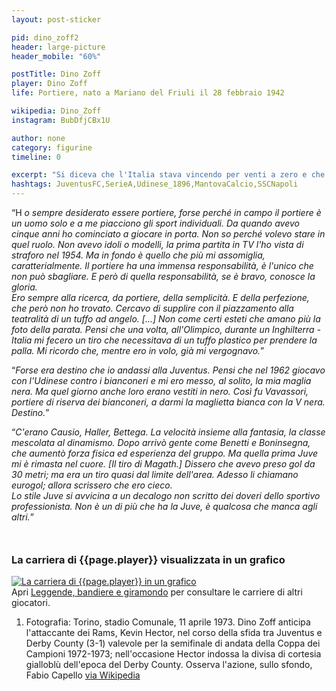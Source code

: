 ```yaml
---
layout: post-sticker

pid: dino_zoff2
header: large-picture
header_mobile: "60%"

postTitle: Dino Zoff
player: Dino Zoff
life: Portiere, nato a Mariano del Friuli il 28 febbraio 1942

wikipedia: Dino_Zoff
instagram: BubDfjCBx1U

author: none
category: figurine
timeline: 0

excerpt: "Si diceva che l'Italia stava vincendo per venti a zero e che aveva segnato anche Zoff di testa, su calcio d'angolo..."
hashtags: JuventusFC,SerieA,Udinese_1896,MantovaCalcio,SSCNapoli
---
```

“H _o sempre desiderato essere portiere, forse perché in campo il portiere è un uomo solo e a me piacciono gli sport individuali. Da quando avevo cinque anni ho cominciato a giocare in porta. Non so perché volevo stare in quel ruolo. Non avevo idoli o modelli, la prima partita in TV l'ho vista di straforo nel 1954. Ma in fondo è quello che più mi assomiglia, caratterialmente. Il portiere ha una immensa responsabilità, è l'unico che non può sbagliare. E però di quella responsabilità, se è bravo, conosce la gloria.  
Ero sempre alla ricerca, da portiere, della semplicità. E della perfezione, che però non ho trovato. Cercavo di supplire con il piazzamento alla teatralità di un tuffo ad angelo. [...] Non come certi esteti che amano più la foto della parata. Pensi che una volta, all'Olimpico, durante un Inghilterra - Italia mi fecero un tiro che necessitava di un tuffo plastico per prendere la palla. Mi ricordo che, mentre ero in volo, già mi vergognavo._”

“_Forse era destino che io andassi alla Juventus. Pensi che nel 1962 giocavo con l'Udinese contro i bianconeri e mi ero messo, al solito, la mia maglia nera. Ma quel giorno anche loro erano vestiti in nero. Così fu Vavassori, portiere di riserva dei bianconeri, a darmi la maglietta bianca con la V nera. Destino._”

“_C'erano Causio, Haller, Bettega. La velocità insieme alla fantasia, la classe mescolata al dinamismo. Dopo arrivò gente come Benetti e Boninsegna, che aumentò forza fisica ed esperienza del gruppo. Ma quella prima Juve mi è rimasta nel cuore. [Il tiro di Magath.] Dissero che avevo preso gol da 30 metri; ma era un tiro quasi dal limite dell'area. Adesso li chiamano eurogol; allora scrissero che ero cieco.  
Lo stile Juve si avvicina a un decalogo non scritto dei doveri dello sportivo professionista. Non è un di più che ha la Juve, è qualcosa che manca agli altri._”

<div style="margin-top: 50px;">
<h3>La carriera di {{page.player}} visualizzata in un grafico</h3>
<a href="/leggende-bandiere-e-giramondo" title="La carriera di {{page.player}} visualizzata in un grafico"><img class="responsive-img w100 border" src="{{site.baseurl}}/assets/pics/careers/dino_zoff.png" alt="La carriera di {{page.player}} in un grafico"/></a>
</div>
Apri <a href="/leggende-bandiere-e-giramondo" title="La carriera di {{page.player}} visualizzata in un grafico">Leggende, bandiere e giramondo</a> per consultare le carriere di altri giocatori.


<div class="post-disclaimer">
<ol>
	<li>Fotografia: Torino, stadio Comunale, 11 aprile 1973. Dino Zoff anticipa l'attaccante dei Rams, Kevin Hector, nel corso della sfida tra Juventus e Derby County (3-1) valevole per la semifinale di andata della Coppa dei Campioni 1972-1973; nell'occasione Hector indossa la divisa di cortesia gialloblù dell'epoca del Derby County. Osserva l'azione, sullo sfondo, Fabio Capello <a href="https://it.wikipedia.org/wiki/File:Coppa_Campioni_1972-73_-_Juventus_vs_Derby_County_-_Capello,_Hector,_Zoff.jpg" target="_blank">via Wikipedia</a></li>
</ol>
</div>
